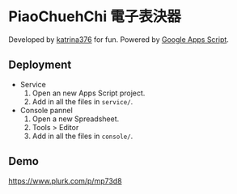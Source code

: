 # PiaoChuehChi 電子表決器

Developed by [katrina376](https://github.com/katrina376) for fun. Powered by [Google Apps Script](https://developers.google.com/apps-script/).

## Deployment

- Service
  1. Open an new Apps Script project.
  2. Add in all the files in `service/`.
- Console pannel
  1. Open a new Spreadsheet.
  2. Tools > Editor
  3. Add in all the files in `console/`.

## Demo

https://www.plurk.com/p/mp73d8

